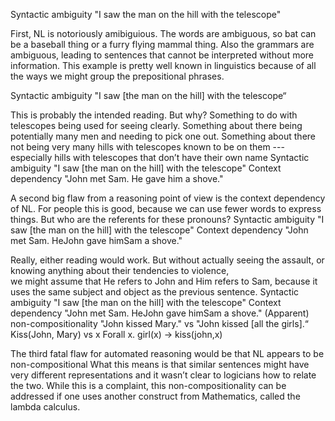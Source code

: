 ﻿
Syntactic ambiguity
"I saw the man on the hill with the telescope"

First, NL is notoriously amibiguious.
The words are ambiguous, so bat can be a baseball thing or a furry flying mammal thing.
Also the grammars are ambiguous, leading to sentences that cannot be interpreted without more information.
This example is pretty well known in linguistics because of all the ways we might group the prepositional phrases.

Syntactic ambiguity
"I saw [the man on the hill] with the telescope“

This is probably the intended reading. But why?
Something to do with telescopes being used for seeing clearly.
Something about there being potentially many men and needing to pick one out.
Something about there not being very many hills with telescopes known to be on them 
   --- especially hills with telescopes that don’t have their own name
Syntactic ambiguity
"I saw [the man on the hill] with the telescope"
Context dependency
"John met Sam.  He gave him a shove."

A second big flaw from a reasoning point of view is the context dependency of NL.
For people this is good, because we can use fewer words to express things. 
But who are the referents for these pronouns?
Syntactic ambiguity
"I saw [the man on the hill] with the telescope"
Context dependency
"John met Sam.  HeJohn gave himSam a shove."

Really, either reading would work. 
But without actually seeing the assault, or knowing anything about their tendencies to violence,  
we might assume that He refers to John and Him refers to Sam, 
because it uses the same subject and object as the previous sentence.
Syntactic ambiguity
"I saw [the man on the hill] with the telescope"
Context dependency
"John met Sam.  HeJohn gave himSam a shove."
(Apparent) non-compositionality
"John kissed Mary." vs "John kissed [all the girls].“
Kiss(John, Mary) vs  x Forall x. girl(x) →  kiss(john,x)

The third fatal flaw for automated reasoning would be that NL appears to be non-compositional
What this means is that similar sentences might have very different representations and it wasn’t clear to logicians how to relate the two.
While this is a complaint, this non-compositionality can be addressed if one uses another construct from 
Mathematics, called the lambda calculus.